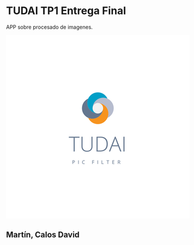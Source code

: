 # TUDAI TP1 Entrega Final

APP sobre procesado de imagenes.

![alt text](https://github.com/DavidRnR/unicen-visualizacion/blob/master/TP1/EntregaFinal/img/TudaiPicFilter.png)

## Martín, Calos David
